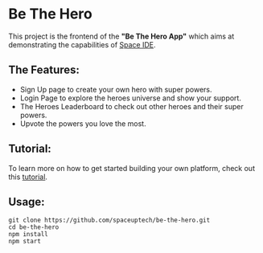 # Be The Hero
This project is the frontend of the **"Be The Hero App"** which aims at demonstrating the capabilities of [Space IDE](https://spaceuptech.com/space-ide).

## The Features:

- Sign Up page to create your own hero with super powers.  
- Login Page to explore the heroes universe and show your support.  
- The Heroes Leaderboard to check out other heroes and their super powers.  
- Upvote the powers you love the most.

## Tutorial:
To learn more on how to get started building your own platform, check out this [tutorial](https://spaceuptech.com/getting-started).

## Usage: 

```
git clone https://github.com/spaceuptech/be-the-hero.git
cd be-the-hero
npm install
npm start
```




